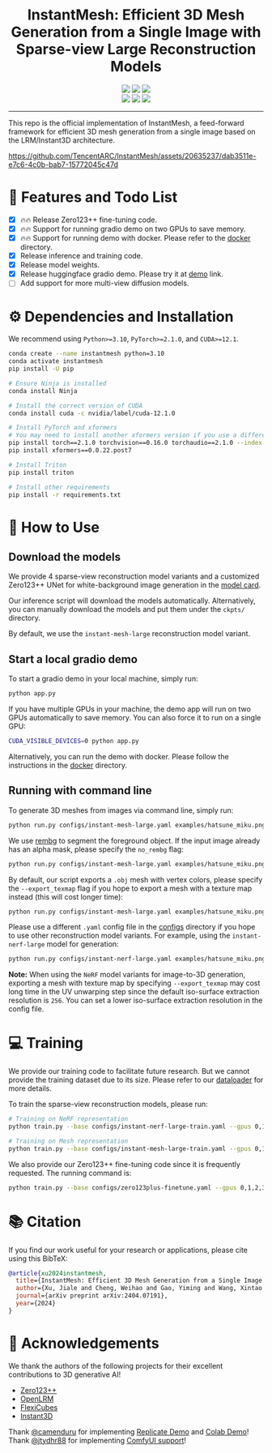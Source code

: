 <div align="center">
  
# InstantMesh: Efficient 3D Mesh Generation from a Single Image with Sparse-view Large Reconstruction Models

<a href="https://arxiv.org/abs/2404.07191"><img src="https://img.shields.io/badge/ArXiv-2404.07191-brightgreen"></a> 
<a href="https://huggingface.co/TencentARC/InstantMesh"><img src="https://img.shields.io/badge/%F0%9F%A4%97%20Model_Card-Huggingface-orange"></a> 
<a href="https://huggingface.co/spaces/TencentARC/InstantMesh"><img src="https://img.shields.io/badge/%F0%9F%A4%97%20Gradio%20Demo-Huggingface-orange"></a> <br>
<a href="https://replicate.com/camenduru/instantmesh"><img src="https://img.shields.io/badge/Demo-Replicate-blue"></a>
<a href="https://colab.research.google.com/github/camenduru/InstantMesh-jupyter/blob/main/InstantMesh_jupyter.ipynb"><img src="https://colab.research.google.com/assets/colab-badge.svg"></a>
<a href="https://github.com/jtydhr88/ComfyUI-InstantMesh"><img src="https://img.shields.io/badge/Demo-ComfyUI-8A2BE2"></a>

</div>

---

This repo is the official implementation of InstantMesh, a feed-forward framework for efficient 3D mesh generation from a single image based on the LRM/Instant3D architecture.

https://github.com/TencentARC/InstantMesh/assets/20635237/dab3511e-e7c6-4c0b-bab7-15772045c47d

# 🚩 Features and Todo List
- [x] 🔥🔥 Release Zero123++ fine-tuning code. 
- [x] 🔥🔥 Support for running gradio demo on two GPUs to save memory.
- [x] 🔥🔥 Support for running demo with docker. Please refer to the [docker](docker/) directory.
- [x] Release inference and training code.
- [x] Release model weights.
- [x] Release huggingface gradio demo. Please try it at [demo](https://huggingface.co/spaces/TencentARC/InstantMesh) link.
- [ ] Add support for more multi-view diffusion models.

# ⚙️ Dependencies and Installation

We recommend using `Python>=3.10`, `PyTorch>=2.1.0`, and `CUDA>=12.1`.
```bash
conda create --name instantmesh python=3.10
conda activate instantmesh
pip install -U pip

# Ensure Ninja is installed
conda install Ninja

# Install the correct version of CUDA
conda install cuda -c nvidia/label/cuda-12.1.0

# Install PyTorch and xformers
# You may need to install another xformers version if you use a different PyTorch version
pip install torch==2.1.0 torchvision==0.16.0 torchaudio==2.1.0 --index-url https://download.pytorch.org/whl/cu121
pip install xformers==0.0.22.post7

# Install Triton 
pip install triton

# Install other requirements
pip install -r requirements.txt
```

# 💫 How to Use

## Download the models

We provide 4 sparse-view reconstruction model variants and a customized Zero123++ UNet for white-background image generation in the [model card](https://huggingface.co/TencentARC/InstantMesh).

Our inference script will download the models automatically. Alternatively, you can manually download the models and put them under the `ckpts/` directory.

By default, we use the `instant-mesh-large` reconstruction model variant.

## Start a local gradio demo

To start a gradio demo in your local machine, simply run:
```bash
python app.py
```

If you have multiple GPUs in your machine, the demo app will run on two GPUs automatically to save memory. You can also force it to run on a single GPU:
```bash
CUDA_VISIBLE_DEVICES=0 python app.py
```

Alternatively, you can run the demo with docker. Please follow the instructions in the [docker](docker/) directory.

## Running with command line

To generate 3D meshes from images via command line, simply run:
```bash
python run.py configs/instant-mesh-large.yaml examples/hatsune_miku.png --save_video
```

We use [rembg](https://github.com/danielgatis/rembg) to segment the foreground object. If the input image already has an alpha mask, please specify the `no_rembg` flag:
```bash
python run.py configs/instant-mesh-large.yaml examples/hatsune_miku.png --save_video --no_rembg
```

By default, our script exports a `.obj` mesh with vertex colors, please specify the `--export_texmap` flag if you hope to export a mesh with a texture map instead (this will cost longer time):
```bash
python run.py configs/instant-mesh-large.yaml examples/hatsune_miku.png --save_video --export_texmap
```

Please use a different `.yaml` config file in the [configs](./configs) directory if you hope to use other reconstruction model variants. For example, using the `instant-nerf-large` model for generation:
```bash
python run.py configs/instant-nerf-large.yaml examples/hatsune_miku.png --save_video
```
**Note:** When using the `NeRF` model variants for image-to-3D generation, exporting a mesh with texture map by specifying `--export_texmap` may cost long time in the UV unwarping step since the default iso-surface extraction resolution is `256`. You can set a lower iso-surface extraction resolution in the config file.

# 💻 Training

We provide our training code to facilitate future research. But we cannot provide the training dataset due to its size. Please refer to our [dataloader](src/data/objaverse.py) for more details.

To train the sparse-view reconstruction models, please run:
```bash
# Training on NeRF representation
python train.py --base configs/instant-nerf-large-train.yaml --gpus 0,1,2,3,4,5,6,7 --num_nodes 1

# Training on Mesh representation
python train.py --base configs/instant-mesh-large-train.yaml --gpus 0,1,2,3,4,5,6,7 --num_nodes 1
```

We also provide our Zero123++ fine-tuning code since it is frequently requested. The running command is:
```bash
python train.py --base configs/zero123plus-finetune.yaml --gpus 0,1,2,3,4,5,6,7 --num_nodes 1
```

# :books: Citation

If you find our work useful for your research or applications, please cite using this BibTeX:

```BibTeX
@article{xu2024instantmesh,
  title={InstantMesh: Efficient 3D Mesh Generation from a Single Image with Sparse-view Large Reconstruction Models},
  author={Xu, Jiale and Cheng, Weihao and Gao, Yiming and Wang, Xintao and Gao, Shenghua and Shan, Ying},
  journal={arXiv preprint arXiv:2404.07191},
  year={2024}
}
```

# 🤗 Acknowledgements

We thank the authors of the following projects for their excellent contributions to 3D generative AI!

- [Zero123++](https://github.com/SUDO-AI-3D/zero123plus)
- [OpenLRM](https://github.com/3DTopia/OpenLRM)
- [FlexiCubes](https://github.com/nv-tlabs/FlexiCubes)
- [Instant3D](https://instant-3d.github.io/)

Thank [@camenduru](https://github.com/camenduru) for implementing [Replicate Demo](https://replicate.com/camenduru/instantmesh) and [Colab Demo](https://colab.research.google.com/github/camenduru/InstantMesh-jupyter/blob/main/InstantMesh_jupyter.ipynb)!  
Thank [@jtydhr88](https://github.com/jtydhr88) for implementing [ComfyUI support](https://github.com/jtydhr88/ComfyUI-InstantMesh)!
